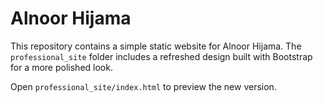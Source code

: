 # Alnoor Hijama

This repository contains a simple static website for Alnoor Hijama. The `professional_site` folder includes a refreshed design built with Bootstrap for a more polished look.

Open `professional_site/index.html` to preview the new version.
